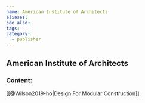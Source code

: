 ```yaml
---
name: American Institute of Architects
aliases:
see also:
tags:
category:
  - publisher
---
```


## American Institute of Architects

### Content:
[[@Wilson2019-ho|Design For Modular Construction]]